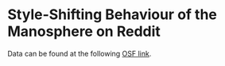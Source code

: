 # Style-Shifting Behaviour of the Manosphere on Reddit

Data can be found at the following [OSF link]([url](https://osf.io/gjqbt/?view_only=da7e0f5dccdd4c70859bf47a8c1d4f0c)). 
